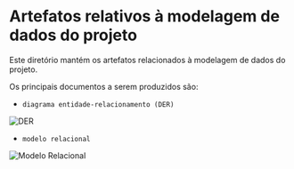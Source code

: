 # Artefatos relativos à modelagem de dados do projeto

Este diretório mantém os artefatos relacionados à modelagem de dados do projeto. 

Os principais documentos a serem produzidos são:


* `diagrama entidade-relacionamento (DER)`

![DER](https://github.com/ICEI-PUC-Minas-PMV-SI/pmv-si-2023-2-pe2-t3-contrl-varejo-online/assets/127058328/0c465b5f-1127-4530-a006-1cc15f6abb24)

* `modelo relacional`
  
![Modelo Relacional](https://github.com/ICEI-PUC-Minas-PMV-SI/pmv-si-2023-2-pe2-t3-contrl-varejo-online/assets/127058328/e2e8f622-e056-4a63-8ffd-02432fc3d25e)
